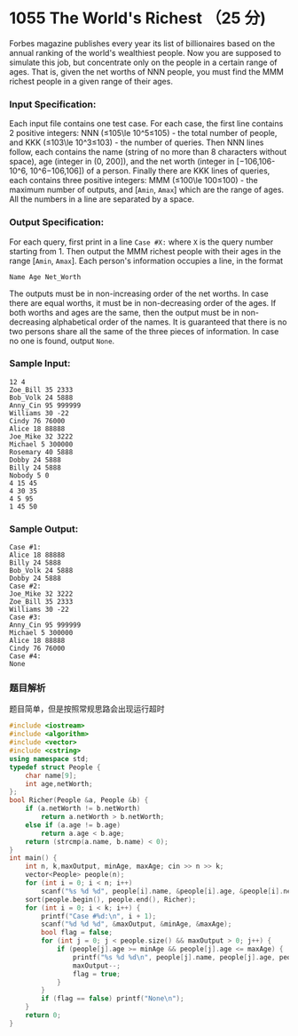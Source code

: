 # 1055 The World's Richest （25 分)

Forbes magazine publishes every year its list of billionaires based on the annual ranking of the world's wealthiest people. Now you are supposed to simulate this job, but concentrate only on the people in a certain range of ages. That is, given the net worths of NNN people, you must find the MMM richest people in a given range of their ages.

### Input Specification:

Each input file contains one test case. For each case, the first line contains 2 positive integers: NNN (≤105\\le 10^5≤10​5​​) \- the total number of people, and KKK (≤103\\le 10^3≤10​3​​) \- the number of queries. Then NNN lines follow, each contains the name (string of no more than 8 characters without space), age (integer in (0, 200\]), and the net worth (integer in \[−106,106-10^6, 10^6−10​6​​,10​6​​\]) of a person. Finally there are KKK lines of queries, each contains three positive integers: MMM (≤100\\le 100≤100) \- the maximum number of outputs, and \[`Amin`, `Amax`\] which are the range of ages. All the numbers in a line are separated by a space.

### Output Specification:

For each query, first print in a line `Case #X:` where `X` is the query number starting from 1. Then output the MMM richest people with their ages in the range \[`Amin`, `Amax`\]. Each person's information occupies a line, in the format

    Name Age Net_Worth
    

The outputs must be in non-increasing order of the net worths. In case there are equal worths, it must be in non-decreasing order of the ages. If both worths and ages are the same, then the output must be in non-decreasing alphabetical order of the names. It is guaranteed that there is no two persons share all the same of the three pieces of information. In case no one is found, output `None`.

### Sample Input:

    12 4
    Zoe_Bill 35 2333
    Bob_Volk 24 5888
    Anny_Cin 95 999999
    Williams 30 -22
    Cindy 76 76000
    Alice 18 88888
    Joe_Mike 32 3222
    Michael 5 300000
    Rosemary 40 5888
    Dobby 24 5888
    Billy 24 5888
    Nobody 5 0
    4 15 45
    4 30 35
    4 5 95
    1 45 50
    

### Sample Output:

    Case #1:
    Alice 18 88888
    Billy 24 5888
    Bob_Volk 24 5888
    Dobby 24 5888
    Case #2:
    Joe_Mike 32 3222
    Zoe_Bill 35 2333
    Williams 30 -22
    Case #3:
    Anny_Cin 95 999999
    Michael 5 300000
    Alice 18 88888
    Cindy 76 76000
    Case #4:
    None

### 题目解析

 题目简单，但是按照常规思路会出现运行超时

```C++
#include <iostream> 
#include <algorithm>
#include <vector>
#include <cstring>
using namespace std;
typedef struct People {
	char name[9];
	int age,netWorth;
};
bool Richer(People &a, People &b) {
	if (a.netWorth != b.netWorth)
		return a.netWorth > b.netWorth;
	else if (a.age != b.age)
		return a.age < b.age;
	return (strcmp(a.name, b.name) < 0);
}
int main() {
	int n, k,maxOutput, minAge, maxAge; cin >> n >> k;
	vector<People> people(n);
	for (int i = 0; i < n; i++) 
		scanf("%s %d %d", people[i].name, &people[i].age, &people[i].netWorth);
	sort(people.begin(), people.end(), Richer);
	for (int i = 0; i < k; i++) {
		printf("Case #%d:\n", i + 1);
		scanf("%d %d %d", &maxOutput, &minAge, &maxAge);
		bool flag = false;
		for (int j = 0; j < people.size() && maxOutput > 0; j++) {
			if (people[j].age >= minAge && people[j].age <= maxAge) {
				printf("%s %d %d\n", people[j].name, people[j].age, people[j].netWorth);
				maxOutput--;
				flag = true;
			}
		}
		if (flag == false) printf("None\n");
	}
	return 0;
}
```